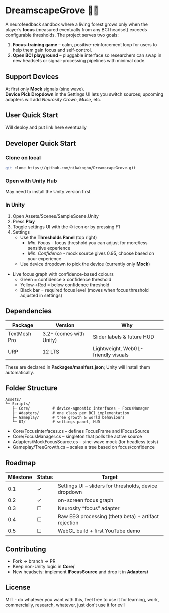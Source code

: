 # DreamscapeGrove 🌲🧠

A neurofeedback sandbox where a living forest grows only when the player’s
**focus** (measured eventually from any BCI headset) exceeds configurable thresholds.
The project serves two goals:

1. **Focus-training game** – calm, positive-reinforcement loop for users to help them gain focus and self-control.
2. **Open BCI playground** – pluggable interface so researchers can swap
   in new headsets or signal-processing pipelines with minimal code.

## Support Devices
At first only **Mock** signals (sine wave).  
**Device Pick Dropdown** in the Settings UI lets you switch sources; upcoming adapters will add *Neurosity Crown*, *Muse*, etc.

## User Quick Start

Will deploy and put link here eventually

## Developer Quick Start

### Clone on local

```bash
git clone https://github.com/nikakogho/DreamscapeGrove.git
```

### Open with Unity Hub

May need to install the Unity version first

### In Unity

1. Open Assets/Scenes/SampleScene.Unity
2. Press **Play**
3. Toggle settings UI with the ⚙ icon or by pressing F1
4. Settings
   - Use the **Thresholds Panel** (top right)
      - *Min. Focus* - focus threshold you can adjust for more/less sensitive experience
      - *Min. Confidence* - mock source gives 0.95, choose based on your experience
   - Use device dropdown to pick the device (currently only **Mock**)

- Live focus graph with confidence-based colours  
  * Green = confidence ≥ confidence threshold  
  * Yellow→Red = below confidence threshold  
  * Black bar = required focus level (moves when focus threshold adjusted in settings)

## Dependencies

| Package | Version | Why |
|---------|---------|-----|
| TextMesh Pro | 3.2+ (comes with Unity) | Slider labels & future HUD |
| URP  | 12 LTS    | Lightweight, WebGL-friendly visuals |

These are declared in **Packages/manifest.json**; Unity will install them automatically.

## Folder Structure

```
Assets/
└─ Scripts/
   ├─ Core/          # device-agnostic interfaces + FocusManager
   ├─ Adapters/      # one class per BCI implementation
   ├─ Gameplay/      # tree growth & world behaviours
   └─ UI/            # settings panel, HUD
```

- Core/FocusInterfaces.cs – defines FocusFrame and IFocusSource
- Core/FocusManager.cs – singleton that polls the active source
- Adapters/MockFocusSource.cs – sine-wave mock (for headless tests)
- Gameplay/TreeGrowth.cs – scales a tree based on focus/confidence

## Roadmap

| Milestone | Status       | Target |
| --------  | ----         | ------- |
| 0.1       | ✓           | Settings UI – sliders for thresholds, device dropdown |
| 0.2       | ✓           | on-screen focus graph |
| 0.3       | ☐           | Neurosity “focus” adapter |
| 0.4       | ☐           | Raw EEG processing (theta:beta) + artifact rejection |
| 0.5       | ☐           | WebGL build + first YouTube demo |

## Contributing

- Fork -> branch -> PR
- Keep non-Unity logic in **Core/**
- New headsets: implement **IFocusSource** and drop it in **Adapters/**

## License

MIT - do whatever you want with this, feel free to use it for learning, work, commercially, research, whatever, just don't use it for evil